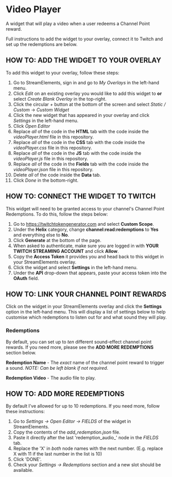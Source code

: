 # Video Player
A widget that will play a video when a user redeems a Channel Point reward.

Full instructions to add the widget to your overlay, connect it to Twitch and set up the redemptions are below.

## HOW TO: ADD THE WIDGET TO YOUR OVERLAY
To add this widget to your overlay, follow these steps:

1. Go to StreamElements, sign in and go to *My Overlays* in the left-hand menu.
2. Click *Edit* on an existing overlay you would like to add this widget to **or** select *Create Blank Overlay* in the top-right.
3. Click the circular *+* button at the bottom of the screen and select *Static / Custom* -> *Custom Widget*
4. Click the new widget that has appeared in your overlay and click *Settings* in the left-hand menu.
5. Click *Open Editor*
6. Replace *all* of the code in the **HTML** tab with the code inside the *videoPlayer.html* file in this repository.
7. Replace *all* of the code in the **CSS** tab with the code inside the *videoPlayer.css* file in this repository.
8. Replace *all* of the code in the **JS** tab with the code inside the *videoPlayer.js* file in this repository.
9. Replace *all* of the code in the **Fields** tab with the code inside the *videoPlayer.json* file in this repository.
10. Delete *all* of the code inside the **Data** tab.
11. Click *Done* in the bottom-right.

## HOW TO: CONNECT THE WIDGET TO TWITCH
This widget will need to be granted access to your channel's Channel Point Redemptions. To do this, follow the steps below:

1. Go to https://twitchtokengenerator.com and select **Custom Scope**.
2. Under the **Helix** category, change **channel:read:redemptions** to **Yes** and everything else to **No**.
3. Click **Generate** at the bottom of the page.
4. When asked to authenticate, make sure you are logged in with **YOUR TWITCH STREAMING ACCOUNT** and click **Allow**.
5. Copy the **Access Token** it provides you and head back to this widget in your StreamElements overlay.
6. Click the widget and select **Settings** in the left-hand menu.
7. Under the **API** drop-down that appears, paste your access token into the **OAuth** field.

## HOW TO: LINK YOUR CHANNEL POINT REWARDS
Click on the widget in your StreamElements overlay and click the **Settings** option in the left-hand menu. This will display a list of settings below to help customise which redemptions to listen out for and what sound they will play.

### Redemptions
By default, you can set up to *ten* different sound-effect channel point rewards. If you need more, please see the **ADD MORE REDEMPTIONS** section below.

**Redemption Name** - The *exact* name of the channel point reward to trigger a sound. *NOTE: Can be left blank if not required*.

**Redemption Video** - The audio file to play.

## HOW TO: ADD MORE REDEMPTIONS
By default I've allowed for up to 10 redemptions. If you need more, follow these instructions:

1. Go to *Settings -> Open Editor -> FIELDS* of the widget in StreamElements.
2. Copy the contents of the *add_redemption.json* file.
3. Paste it directly after the last 'redemption_audio_' node in the *FIELDS* tab.
4. Replace the 'X' in *both* node names with the next number. (E.g. replace X with 11 if the last number in the list is 10)
5. Click 'DONE'.
6. Check your *Settings -> Redemptions* section and a new slot should be available.
